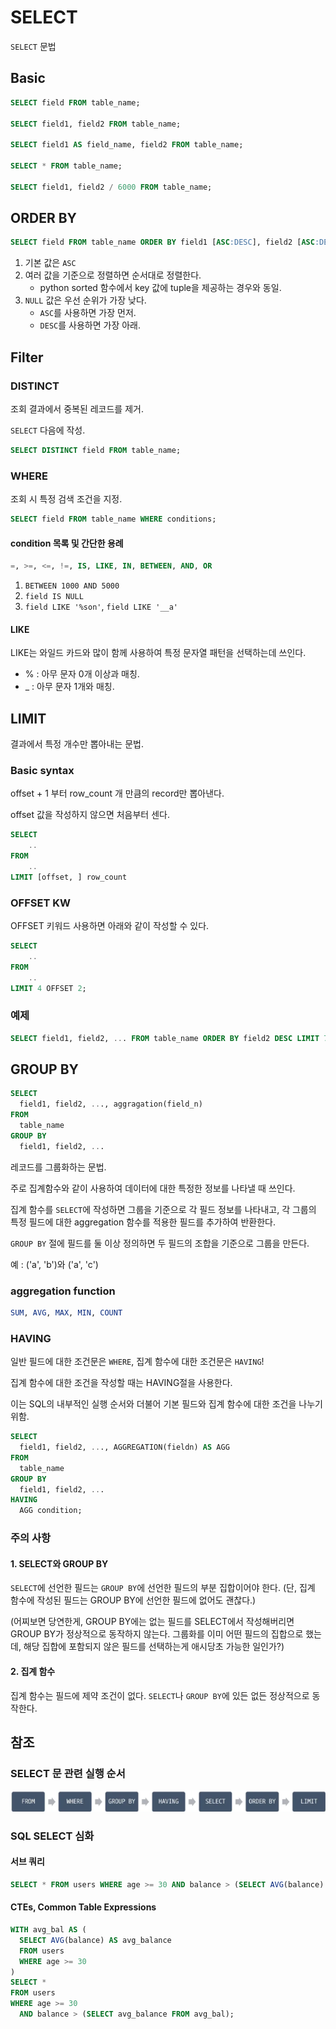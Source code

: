# SELECT
`SELECT` 문법

## Basic
```sql
SELECT field FROM table_name;

SELECT field1, field2 FROM table_name;

SELECT field1 AS field_name, field2 FROM table_name;

SELECT * FROM table_name;

SELECT field1, field2 / 6000 FROM table_name;
```

## ORDER BY
```sql
SELECT field FROM table_name ORDER BY field1 [ASC:DESC], field2 [ASC:DESC], ...
```

1. 기본 값은 `ASC`
2. 여러 값을 기준으로 정렬하면 순서대로 정렬한다.
    - python sorted 함수에서 key 값에 tuple을 제공하는 경우와 동일.
3. `NULL` 값은 우선 순위가 가장 낮다.
    - `ASC`를 사용하면 가장 먼저.
    - `DESC`를 사용하면 가장 아래.

## Filter
### DISTINCT
조회 결과에서 중복된 레코드를 제거.

`SELECT` 다음에 작성.
```SQL
SELECT DISTINCT field FROM table_name;
```

### WHERE
조회 시 특정 검색 조건을 지정.

```SQL
SELECT field FROM table_name WHERE conditions;
```

#### condition 목록 및 간단한 용례
```sql
=, >=, <=, !=, IS, LIKE, IN, BETWEEN, AND, OR
```

1. `BETWEEN 1000 AND 5000`
2. `field IS NULL`
3. `field LIKE '%son'`,  `field LIKE '__a'`

#### LIKE
LIKE는 와일드 카드와 많이 함께 사용하여 특정 문자열 패턴을 선택하는데 쓰인다.

- % : 아무 문자 0개 이상과 매칭.
- _ : 아무 문자 1개와 매칭.

## LIMIT
결과에서 특정 개수만 뽑아내는 문법.

### Basic syntax

offset + 1 부터 row_count 개 만큼의 record만 뽑아낸다.

offset 값을 작성하지 않으면 처음부터 센다.

```SQL
SELECT
    ..
FROM
    ..
LIMIT [offset, ] row_count
```


### OFFSET KW
OFFSET 키워드 사용하면 아래와 같이 작성할 수 있다.

```SQL
SELECT
    ..
FROM
    ..
LIMIT 4 OFFSET 2;
```

### 예제

```SQL
SELECT field1, field2, ... FROM table_name ORDER BY field2 DESC LIMIT 7;
```

## GROUP BY

```sql
SELECT
  field1, field2, ..., aggragation(field_n)
FROM
  table_name
GROUP BY
  field1, field2, ...
```

레코드를 그룹화하는 문법.

주로 집계함수와 같이 사용하여 데이터에 대한 특정한 정보를 나타낼 때 쓰인다.

집계 함수를 `SELECT`에 작성하면 그룹을 기준으로 각 필드 정보를 나타내고, 각 그룹의 특정 필드에 대한 aggregation 함수를 적용한 필드를 추가하여 반환한다.

`GROUP BY` 절에 필드를 둘 이상 정의하면 두 필드의 조합을 기준으로 그룹을 만든다.

예 : ('a', 'b')와 ('a', 'c')

### aggregation function
```sql
SUM, AVG, MAX, MIN, COUNT
```

### HAVING
일반 필드에 대한 조건문은 `WHERE`, 집계 함수에 대한 조건문은 `HAVING`!

집계 함수에 대한 조건을 작성할 때는 HAVING절을 사용한다.

이는 SQL의 내부적인 실행 순서와 더불어 기본 필드와 집계 함수에 대한 조건을 나누기 위함.

```SQL
SELECT
  field1, field2, ..., AGGREGATION(fieldn) AS AGG
FROM
  table_name
GROUP BY
  field1, field2, ...
HAVING
  AGG condition;
```

### 주의 사항
#### 1. SELECT와 GROUP BY
`SELECT`에 선언한 필드는 `GROUP BY`에 선언한 필드의 부분 집합이어야 한다. (단, 집계 함수에 작성된 필드는 GROUP BY에 선언한 필드에 없어도 괜찮다.)

(어찌보면 당연한게, GROUP BY에는 없는 필드를 SELECT에서 작성해버리면 GROUP BY가 정상적으로 동작하지 않는다. 그룹화를 이미 어떤 필드의 집합으로 했는데, 해당 집합에 포함되지 않은 필드를 선택하는게 애시당초 가능한 일인가?)

#### 2. 집계 함수
집계 함수는 필드에 제약 조건이 없다. `SELECT`나 `GROUP BY`에 있든 없든 정상적으로 동작한다.

## 참조
### SELECT 문 관련 실행 순서
![alt text](image.png)


### SQL SELECT 심화
#### 서브 쿼리
```sql
SELECT * FROM users WHERE age >= 30 AND balance > (SELECT AVG(balance) FROM users WHERE age >= 30);
```


#### CTEs, Common Table Expressions

```SQL
WITH avg_bal AS (
  SELECT AVG(balance) AS avg_balance
  FROM users
  WHERE age >= 30
)
SELECT *
FROM users
WHERE age >= 30
  AND balance > (SELECT avg_balance FROM avg_bal);
```